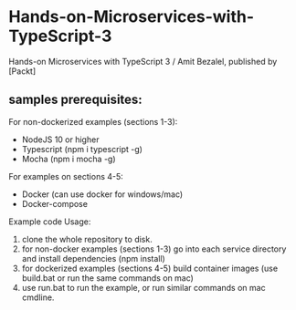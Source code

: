 # Hands-on-Microservices-with-TypeScript-3
Hands-on Microservices with TypeScript 3 / Amit Bezalel, published by [Packt]

## samples prerequisites:
For non-dockerized examples (sections 1-3):
* NodeJS 10 or higher 
* Typescript (npm i typescript -g)
* Mocha (npm i mocha -g)

For examples on sections 4-5:
* Docker (can use docker for windows/mac)
* Docker-compose 

Example code Usage:
1. clone the whole repository to disk.
1. for non-docker examples (sections 1-3) go into each service directory and install dependencies (npm install)
1. for dockerized examples (sections 4-5) build container images (use build.bat or run the same commands on mac)
1. use run.bat to run the example, or run similar commands on mac cmdline.

